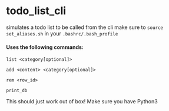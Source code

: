 # todo_list_cli
simulates a todo list to be called from the cli
make sure to `source set_aliases.sh` in your `.bashrc/.bash_profile`

#### Uses the following commands:

`list <category[optional]>`

`add <content> <category[optional]>`

`rem <row_id>`

`print_db`


This should just work out of box! Make sure you have Python3
